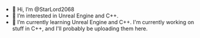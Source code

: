 - 👋 Hi, I’m @StarLord2068
- 👀 I’m interested in Unreal Engine and C++.
- 🌱 I’m currently learning Unreal Engine and C++.
I'm currently working on stuff in C++, and I'll probably be uploading them here.

<!---
StarLord2068/StarLord2068 is a ✨ special ✨ repository because its `README.md` (this file) appears on your GitHub profile.
You can click the Preview link to take a look at your changes.
--->
